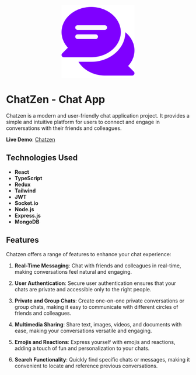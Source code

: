 <p align="center">
  <img width="200" height="200" src="./src/img/chatzen-icon.png">
</p>

# ChatZen - Chat App

Chatzen is a modern and user-friendly chat application project. It provides a simple and intuitive platform for users to connect and engage in conversations with their friends and colleagues.

**Live Demo**: [Chatzen](#)

## Technologies Used

- **React**
- **TypeScript**
- **Redux**
- **Tailwind**
- **JWT**
- **Socket.io**
- **Node.js**
- **Express.js**
- **MongoDB**

## Features

Chatzen offers a range of features to enhance your chat experience:

1. **Real-Time Messaging**: Chat with friends and colleagues in real-time, making conversations feel natural and engaging.

2. **User Authentication**: Secure user authentication ensures that your chats are private and accessible only to the right people.

3. **Private and Group Chats**: Create one-on-one private conversations or group chats, making it easy to communicate with different circles of friends and colleagues.

4. **Multimedia Sharing**: Share text, images, videos, and documents with ease, making your conversations versatile and engaging.

5. **Emojis and Reactions**: Express yourself with emojis and reactions, adding a touch of fun and personalization to your chats.

6. **Search Functionality**: Quickly find specific chats or messages, making it convenient to locate and reference previous conversations.

<!-- 9. **Responsive Design**: ChatZen is designed to work seamlessly on both desktop and mobile devices, ensuring you can chat on the go. -->

<!--
6. **Notification System**: Stay updated with notifications for new messages, ensuring you never miss an important conversation. -->
